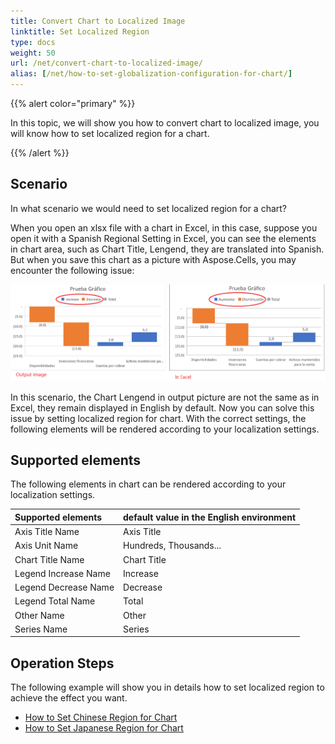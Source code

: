 ```yaml
---
title: Convert Chart to Localized Image
linktitle: Set Localized Region
type: docs
weight: 50
url: /net/convert-chart-to-localized-image/
alias: [/net/how-to-set-globalization-configuration-for-chart/]
---
```


{{% alert color="primary" %}}

In this topic, we will show you how to convert chart to localized image, you will know how to set localized region for a chart.

{{% /alert %}}

## **Scenario**

In what scenario we would need to set localized region for a chart? 

When you open an xlsx file with a chart in Excel, in this case, suppose you open it with a Spanish Regional Setting in Excel, you can see the elements in chart area, such as Chart Title, Lengend, they are translated into Spanish. But when you save this chart as a picture with Aspose.Cells, you may encounter the following issue: 

**![Global Issue](GlobalIssue.png)**

In this scenario, the Chart Lengend in output picture are not the same as in Excel, they remain displayed in English by default. Now you can solve this issue by setting localized region for chart. With the correct settings, the following elements will be rendered according to your localization settings.

## **Supported elements**

The following elements in chart can be rendered according to your localization settings.

|**Supported elements**|**default value in the English environment**|
| :- | :- |
|Axis Title Name|Axis Title|
|Axis Unit Name|Hundreds, Thousands...|
|Chart Title Name|Chart Title|
|Legend Increase Name|Increase|
|Legend Decrease Name|Decrease|
|Legend Total Name|Total|
|Other Name|Other|
|Series Name|Series|

## **Operation Steps**

The following example will show you in details how to set localized region to achieve the effect you want.

- [How to Set Chinese Region for Chart](/cells/net/convert-chart-to-image-for-chinese-region/)
- [How to Set Japanese Region for Chart](/cells/net/convert-chart-to-image-for-japanese-region/)

